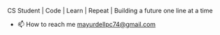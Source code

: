 CS Student | Code | Learn | Repeat | Building a future one line at a time 
- 📫 How to reach me mayurdellpc74@gmail.com

<!---
mayur74/mayur74 is a ✨ special ✨ repository because its `README.md` (this file) appears on your GitHub profile.
You can click the Preview link to take a look at your changes.
--->

